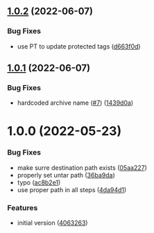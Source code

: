 ## [1.0.2](https://github.com/ATOS-Actions/download-artifact/compare/v1.0.1...v1.0.2) (2022-06-07)


### Bug Fixes

* use PT to update protected tags ([d663f0d](https://github.com/ATOS-Actions/download-artifact/commit/d663f0d9911b57a8bea100736196b547c6a63e96))

## [1.0.1](https://github.com/ATOS-Actions/download-artifact/compare/v1.0.0...v1.0.1) (2022-06-07)


### Bug Fixes

* hardcoded archive name ([#7](https://github.com/ATOS-Actions/download-artifact/issues/7)) ([1439d0a](https://github.com/ATOS-Actions/download-artifact/commit/1439d0ab6b3c73fe95fd9b9642304fce11184bd6))

# 1.0.0 (2022-05-23)


### Bug Fixes

* make surre destination path exists ([05aa227](https://github.com/ATOS-Actions/download-artifact/commit/05aa227943cb455fc32a42f76f5324da29b15995))
* properly set untar path ([36ba9da](https://github.com/ATOS-Actions/download-artifact/commit/36ba9da5bf033354dfbaa3e59aaa834a5b9ceced))
* typo ([ac8b2e1](https://github.com/ATOS-Actions/download-artifact/commit/ac8b2e1e795a181b2fe55c956df82bd1a7e93a3b))
* use proper path in all steps ([4da94d1](https://github.com/ATOS-Actions/download-artifact/commit/4da94d1dd70ae6e37eed51290a851787ad76f821))


### Features

* initial version ([4063263](https://github.com/ATOS-Actions/download-artifact/commit/4063263b332d9d3ba8da3769064e5f7784a3622c))
